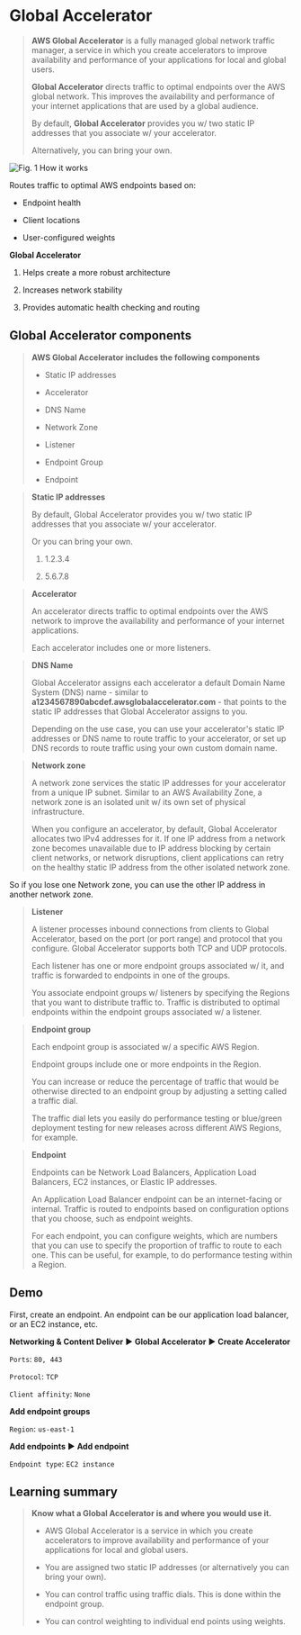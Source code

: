 # Global Accelerator

> **AWS Global Accelerator** is a fully managed global network traffic manager, a service in which you create accelerators to improve availability and performance of your applications for local and global users.
>
> **Global Accelerator** directs traffic to optimal endpoints over the AWS global network. This improves the availability and performance of your internet applications that are used by a global audience.
>
> By default, **Global Accelerator** provides you w/ two static IP addresses that you associate w/ your accelerator.
>
> Alternatively, you can bring your own.

![Fig. 1 How it works](https://d1.awsstatic.com/r2018/b/ubiquity/global-accelerator-how-it-works.feb297eb78d8cc55205874a1691e0ea2bc8bdbf1.png)

Routes traffic to optimal AWS endpoints based on:

* Endpoint health

* Client locations

* User-configured weights

**Global Accelerator**

1. Helps create a more robust architecture

2. Increases network stability

3. Provides automatic health checking and routing

## Global Accelerator components

> **AWS Global Accelerator includes the following components**
>
> * Static IP addresses
>
> * Accelerator
>
> * DNS Name
>
> * Network Zone
>
> * Listener
>
> * Endpoint Group
>
> * Endpoint

> **Static IP addresses**
>
> By default, Global Accelerator provides you w/ two static IP addresses that you associate w/ your accelerator.
>
> Or you can bring your own.
>
> 1. 1.2.3.4
>
> 2. 5.6.7.8

> **Accelerator**
>
> An accelerator directs traffic to optimal endpoints over the AWS network to improve the availability and performance of your internet applications.
>
> Each accelerator includes one or more listeners.

> **DNS Name**
>
> Global Accelerator assigns each accelerator a default Domain Name System (DNS) name - similar to **a1234567890abcdef.awsglobalaccelerator.com** - that points to the static IP addresses that Global Accelerator assigns to you.
>
> Depending on the use case, you can use your accelerator's static IP addresses or DNS name to route traffic to your accelerator, or set up DNS records to route traffic using your own custom domain name.

> **Network zone**
>
> A network zone services the static IP addresses for your accelerator from a unique IP subnet. Similar to an AWS Availability Zone, a network zone is an isolated unit w/ its own set of physical infrastructure.
>
> When you configure an accelerator, by default, Global Accelerator allocates two IPv4 addresses for it. If one IP address from a network zone becomes unavailable due to IP address blocking by certain client networks, or network disruptions, client applications can retry on the healthy static IP address from the other isolated network zone.

So if you lose one Network zone, you can use the other IP address in another network zone.

> **Listener**
>
> A listener processes inbound connections from clients to Global Accelerator, based on the port (or port range) and protocol that you configure. Global Accelerator supports both TCP and UDP protocols.
>
> Each listener has one or more endpoint groups associated w/ it, and traffic is forwarded to endpoints in one of the groups.
>
> You associate endpoint groups w/ listeners by specifying the Regions that you want to distribute traffic to. Traffic is distributed to optimal endpoints within the endpoint groups associated w/ a listener.

> **Endpoint group**
>
> Each endpoint group is associated w/ a specific AWS Region.
>
> Endpoint groups include one or more endpoints in the Region.
>
> You can increase or reduce the percentage of traffic that would be otherwise directed to an endpoint group by adjusting a setting called a traffic dial.
>
> The traffic dial lets you easily do performance testing or blue/green deployment testing for new releases across different AWS Regions, for example.

> **Endpoint**
>
> Endpoints can be Network Load Balancers, Application Load Balancers, EC2 instances, or Elastic IP addresses.
>
> An Application Load Balancer endpoint can be an internet-facing or internal. Traffic is routed to endpoints based on configuration options that you choose, such as endpoint weights.
>
> For each endpoint, you can configure weights, which are numbers that you can use to specify the proportion of traffic to route to each one. This can be useful, for example, to do performance testing within a Region.

## Demo

First, create an endpoint. An endpoint can be our application load balancer, or an EC2 instance, etc.

**Networking & Content Deliver** ▶︎ **Global Accelerator** ▶︎ **Create Accelerator**

`Ports`: `80, 443`

`Protocol`: `TCP`

`Client affinity`: `None`

**Add endpoint groups**

`Region`: `us-east-1`

**Add endpoints** ▶︎ **Add endpoint**

`Endpoint type`: `EC2 instance`

## Learning summary

> **Know what a Global Accelerator is and where you would use it.**
>
> * AWS Global Accelerator is a service in which you create accelerators to improve availability and performance of your applications for local and global users.
>
> * You are assigned two static IP addresses (or alternatively you can bring your own).
>
> * You can control traffic using traffic dials. This is done within the endpoint group.
>
> * You can control weighting to individual end points using weights.
